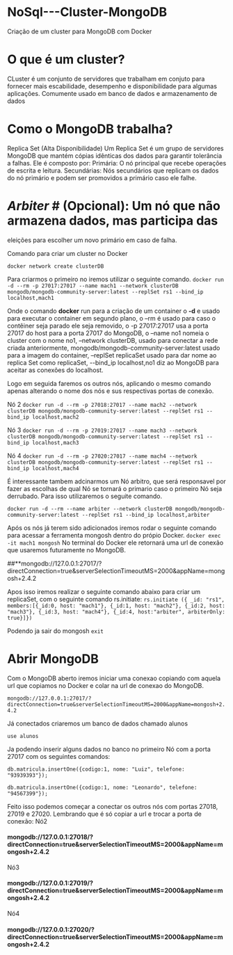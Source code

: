 # NoSql---Cluster-MongoDB
Criação de um cluster para MongoDB com Docker

# **O que é um cluster?**
CLuster é um conjunto de servidores que trabalham em conjuto para fornecer mais escabilidade, 
desempenho e disponibilidade para algumas aplicações. Comumente usado em banco de dados e 
armazenamento de dados
# **Como o MongoDB trabalha?**
Replica Set (Alta Disponibilidade)
Um Replica Set é um grupo de servidores MongoDB que mantém cópias idênticas
dos dados para garantir tolerância a falhas. Ele é composto por:
Primária: O nó principal que recebe operações de escrita e leitura.
Secundárias: Nós secundários que replicam os dados do nó primário e
podem ser promovidos a primário caso ele falhe.
# *Arbiter* # (Opcional): Um nó que não armazena dados, mas participa das 
eleições para escolher um novo primário em caso de falha.


Comando para criar um cluster no Docker

`docker network create clusterDB`

Para criarmos o primeiro no iremos utilizar o seguinte comando.
`docker run -d --rm -p 27017:27017 --name mach1 --network clusterDB mongodb/mongodb-community-server:latest --replSet rs1 --bind_ip localhost,mach1`

Onde o comando **docker** run para a criação de um container o **-d** e usado para executar o container em segundo plano, o –rm é usado para caso o contêiner seja parado ele seja removido, o -p 27017:27017 usa a porta 27017 do host para a porta 27017 do MongoDB, o –name no1 nomeia o cluster com o nome no1, –network clusterDB, usado para conectar a rede criada anteriormente, mongodb/mongodb-community-server:latest usado para a imagem do container, –replSet replicaSet usado para dar nome ao replica Set como replicaSet, --bind_ip localhost,no1 diz ao MongoDB para aceitar as conexões do localhost.

Logo em seguida faremos os outros nós, aplicando o mesmo comando apenas alterando o nome dos nós e sus respectivas portas de conexão.

Nó 2 
`docker run -d --rm -p 27018:27017 --name mach2 --network clusterDB mongodb/mongodb-community-server:latest --replSet rs1 --bind_ip localhost,mach2`

Nó 3
`docker run -d --rm -p 27019:27017 --name mach3 --network clusterDB mongodb/mongodb-community-server:latest --replSet rs1 --bind_ip localhost,mach3`

Nó 4 
`docker run -d --rm -p 27020:27017 --name mach4 --network clusterDB mongodb/mongodb-community-server:latest --replSet rs1 --bind_ip localhost,mach4`

É interessante tambem adcinarmos um Nó arbitro, que será responsavel por fazer as escolhas de qual Nó se tornará o primario caso o primeiro Nó seja derrubado. Para isso utilizaremos o seguite comando.

`docker run -d --rm --name arbiter --network clusterDB mongodb/mongodb-community-server:latest --replSet rs1 --bind_ip localhost,arbiter`

Após os nós já terem sido adicionados iremos rodar o seguinte comando para acessar a ferramenta mongosh dentro do própio Docker.
`docker exec -it mach1 mongosh`
No terminal do Docker ele retornará uma url de conexão que usaremos futuramente no MongoDB.

##**mongodb://127.0.0.1:27017/?directConnection=true&serverSelectionTimeoutMS=2000&appName=mongosh+2.4.2

Apos isso iremos realizar o seguinte comando abaixo para criar um replicaSet, com o seguinte comando rs.initiate:
`rs.initiate ({ _id: "rs1", members:[{_id:0, host: "mach1"}, {_id:1, host: "mach2"}, {_id:2, host: "mach3"}, {_id:3, host: "mach4"}, {_id:4, host:"arbiter", arbiterOnly: true}]})`

Podendo ja sair do mongosh
`exit`

# **Abrir MongoDB**
Com o MongoDB aberto iremos iniciar uma conexao copiando com aquela url que copiamos no Docker e colar na url de conexao do MongoDB.

`mongodb://127.0.0.1:27017/?directConnection=true&serverSelectionTimeoutMS=2000&appName=mongosh+2.4.2`

Já conectados criaremos um banco de dados chamado alunos

`use alunos`

Ja podendo inserir alguns dados no banco no primeiro Nó com a porta 27017 com os seguintes comandos:

`db.matricula.insertOne({codigo:1, nome: "Luiz", telefone: "93939393"});`

`db.matricula.insertOne({codigo:1, nome: "Leonardo", telefone: "94567399"});`

Feito isso podemos começar a conectar os outros nós com portas 27018, 27019 e 27020. Lembrando que é só copiar a url e trocar a porta de conexão:
Nó2

#### mongodb://127.0.0.1:27018/?directConnection=true&serverSelectionTimeoutMS=2000&appName=mongosh+2.4.2

Nó3

#### mongodb://127.0.0.1:27019/?directConnection=true&serverSelectionTimeoutMS=2000&appName=mongosh+2.4.2

Nó4

#### mongodb://127.0.0.1:27020/?directConnection=true&serverSelectionTimeoutMS=2000&appName=mongosh+2.4.2









